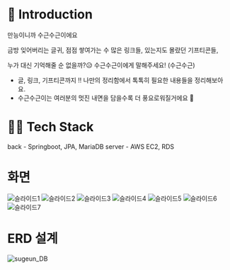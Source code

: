 # 📌 Introduction

만능이니까 수근수근이에요 

금방 잊어버리는 글귀, 점점 쌓여가는 수 많은 링크들, 있는지도 몰랐던 기프티콘들,

누가 대신 기억해줄 순 없을까?😥 수근수근이에게 말해주세요! (수근수근)
- 글, 링크, 기프티콘까지 !! 나만의 정리함에서 톡톡히 필요한 내용들을 정리해보아요.
- 수근수근이는 여러분의 멋진 내면을 담을수록 더 풍요로워질거에요 🙏


# 👨‍💻 Tech Stack
back - Springboot, JPA, MariaDB
server - AWS EC2, RDS

# 화면
![슬라이드1](https://user-images.githubusercontent.com/77663506/144566926-de688436-9274-48af-aa56-d933dc41a1c3.JPG)
![슬라이드2](https://user-images.githubusercontent.com/77663506/144566976-8acf31c2-d51a-4d73-8ae8-a16892f9ea8c.JPG)
![슬라이드3](https://user-images.githubusercontent.com/77663506/144566988-ae5a679e-55f3-48cb-96a9-dcf7a183af32.JPG)
![슬라이드4](https://user-images.githubusercontent.com/77663506/144566997-6e4da9b7-33ac-486d-bcb5-91651574eac4.JPG)
![슬라이드5](https://user-images.githubusercontent.com/77663506/144567005-2c2c468b-15c0-431d-a8f0-42a32c393626.JPG)
![슬라이드6](https://user-images.githubusercontent.com/77663506/144567014-b2cef2ba-3a74-4a26-9961-b79bc51c7499.JPG)
![슬라이드7](https://user-images.githubusercontent.com/77663506/144567027-cd3d5722-0d43-46f6-910a-21edee006bf4.JPG)


# ERD 설계
![sugeun_DB](https://user-images.githubusercontent.com/77663506/124476472-cf474f00-dddd-11eb-8bdc-8f27d5219818.png)
